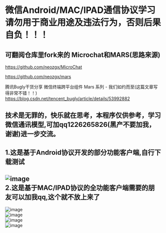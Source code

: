 微信Android/MAC/IPAD通信协议学习  
请勿用于商业用途及违法行为，否则后果自负！！！
==== 
可翻阅仓库里fork来的 Microchat和MARS(思路来源)
-------  
https://github.com/neozgx/MicroChat  

https://github.com/neozgx/mars  

腾讯Bugly干货分享 微信终端跨平台组件 Mars 系列 - 我们如约而至(这篇文章写得非常不错！！)
https://blog.csdn.net/tencent_bugly/article/details/53992882

技术是无罪的，快乐就在思考，本程序仅供参考，学习微信通讯模型,可加qq1226265826(黑产不要加我，谢谢)进一步交流。 
-------  
1.这是基于Android协议开发的部分功能客户端,自行下载测试  
-------  
![image](https://github.com/neozgx/WeChatProtocolStudy/blob/master/%E5%BE%AE%E4%BF%A1%E5%9B%BE%E7%89%87_20190316223500.png)  
2.这是基于MAC/IPAD协议的全功能客户端需要的朋友可以加我qq,这个就不放上来了  
-------  
![image](https://github.com/neozgx/WeChatProtocolStudy/blob/master/1.png)  
![image](https://github.com/neozgx/WeChatProtocolStudy/blob/master/2.png)  
![image](https://github.com/neozgx/WeChatProtocolStudy/blob/master/3.png)  
![image](https://github.com/neozgx/WeChatProtocolStudy/blob/master/4.png)









